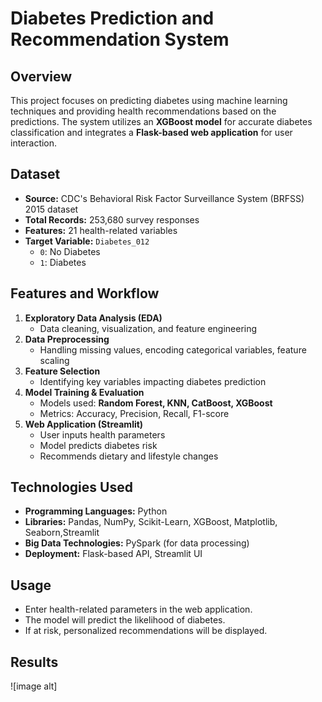 # Diabetes Prediction and Recommendation System

## Overview
This project focuses on predicting diabetes using machine learning techniques and providing health recommendations based on the predictions. The system utilizes an **XGBoost model** for accurate diabetes classification and integrates a **Flask-based web application** for user interaction.

## Dataset
- **Source:** CDC's Behavioral Risk Factor Surveillance System (BRFSS) 2015 dataset
- **Total Records:** 253,680 survey responses
- **Features:** 21 health-related variables
- **Target Variable:** `Diabetes_012`
  - `0`: No Diabetes
  - `1`: Diabetes
## Features and Workflow
1. **Exploratory Data Analysis (EDA)**
   - Data cleaning, visualization, and feature engineering
2. **Data Preprocessing**
   - Handling missing values, encoding categorical variables, feature scaling
3. **Feature Selection**
   - Identifying key variables impacting diabetes prediction
4. **Model Training & Evaluation**
   - Models used: **Random Forest, KNN, CatBoost, XGBoost**
   - Metrics: Accuracy, Precision, Recall, F1-score
5. **Web Application (Streamlit)**
   - User inputs health parameters
   - Model predicts diabetes risk
   - Recommends dietary and lifestyle changes

## Technologies Used
- **Programming Languages:** Python
- **Libraries:** Pandas, NumPy, Scikit-Learn, XGBoost, Matplotlib, Seaborn,Streamlit
- **Big Data Technologies:** PySpark (for data processing)
- **Deployment:** Flask-based API, Streamlit UI

## Usage
- Enter health-related parameters in the web application.
- The model will predict the likelihood of diabetes.
- If at risk, personalized recommendations will be displayed.

## Results

![image alt]

